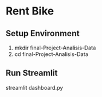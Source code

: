 # Rent Bike
## Setup Environment
1. mkdir final-Project-Analisis-Data
2. cd final-Project-Analisis-Data

## Run Streamlit
streamlit dashboard.py
